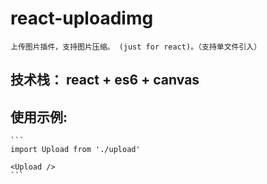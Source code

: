 # react-uploadimg

    上传图片插件，支持图片压缩。 (just for react)。（支持单文件引入）

## 技术栈： react + es6 + canvas

## 使用示例:
    ```
    import Upload from './upload'

    <Upload />
    ```
